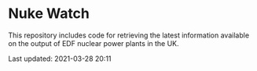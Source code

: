 # Nuke Watch

This repository includes code for retrieving the latest information available on the output of EDF nuclear power plants in the UK.

Last updated: 2021-03-28 20:11